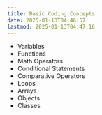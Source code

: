 ```yaml
---
title: Basic Coding Concepts
date: 2025-01-13T04:46:57
lastmod: 2025-01-13T04:47:16
---
```


- Variables
- Functions
- Math Operators
- Conditional Statements
- Comparative Operators
- Loops
- Arrays
- Objects
- Classes
